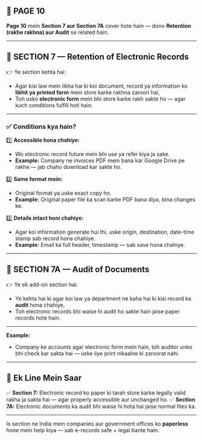 ## 📄 **PAGE 10**

**Page 10** mein **Section 7 aur Section 7A** cover hote hain — dono **Retention (rakhe rakhna) aur Audit** se related hain.

---

## 🔹 **SECTION 7 — Retention of Electronic Records**

👉 Ye section kehta hai:

* Agar kisi law mein likha hai ki koi document, record ya information ko **likhit ya printed form** mein store karke rakhna zaroori hai,
* Toh usko **electronic form** mein bhi store karke rakh sakte ho — agar kuch conditions fulfill hoti hain.

---

### ✅ **Conditions kya hain?**

1️⃣ **Accessible hona chahiye:**

* Wo electronic record future mein bhi use ya refer kiya ja sake.
* **Example:** Company ne invoices PDF mein bana kar Google Drive pe rakhe — jab chaho download kar sakte ho.

2️⃣ **Same format mein:**

* Original format ya uske exact copy ho.
* **Example:** Original paper file ka scan karke PDF bana diya, bina changes ke.

3️⃣ **Details intact honi chahiye:**

* Agar koi information generate hui thi, uske origin, destination, date-time stamp sab record hona chahiye.
* **Example:** Email ka full header, timestamp — sab save hona chahiye.

---

## 🔹 **SECTION 7A — Audit of Documents**

👉 Ye ek add-on section hai:

* Ye kehta hai ki agar koi law ya department ne kaha hai ki kisi record ka **audit** hona chahiye,
* Toh electronic records bhi waise hi audit ho sakte hain jaise paper records hote hain.

---

**Example:**

* Company ke accounts agar electronic form mein hain, toh auditor unko bhi check kar sakta hai — uske liye print nikaalne ki zaroorat nahi.

---

## 📌 **Ek Line Mein Saar**

✅ **Section 7:** Electronic record ko paper ki tarah store karke legally valid rakha ja sakta hai — agar properly accessible aur unchanged ho.
✅ **Section 7A:** Electronic documents ka audit bhi waise hi hota hai jaise normal files ka.

---

Is section ne India mein companies aur government offices ko **paperless** hone mein help kiya — sab e-records safe + legal bante hain.
